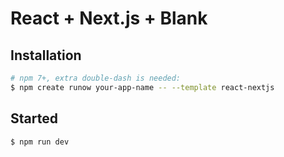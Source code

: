 # React + Next.js + Blank

## Installation

```bash
# npm 7+, extra double-dash is needed:
$ npm create runow your-app-name -- --template react-nextjs
```

## Started

```bash
$ npm run dev
```